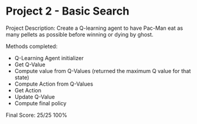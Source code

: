 # Project 2 - Basic Search

Project Description:
Create a Q-learning agent to have Pac-Man eat as many pellets as possible before winning or dying by ghost.

Methods completed:
+ Q-Learning Agent initializer
+ Get Q-Value
+ Compute value from Q-Values (returned the maximum Q value for that state)
+ Compute Action from Q-Values
+ Get Action
+ Update Q-Value
+ Compute final policy

Final Score: 
25/25
100%
